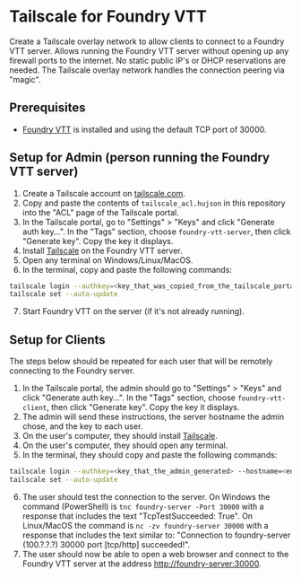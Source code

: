 # Tailscale for Foundry VTT
Create a Tailscale overlay network to allow clients to connect to a Foundry VTT server.  Allows running the Foundry VTT server without opening up any firewall ports to the internet.  No static public IP's or DHCP reservations are needed.  The Tailscale overlay network handles the connection peering via "magic".  

## Prerequisites
- [Foundry VTT](https://foundryvtt.com/) is installed and using the default TCP port of 30000.

## Setup for Admin (person running the Foundry VTT server)
1. Create a Tailscale account on [tailscale.com](https://tailscale.com/).  
2. Copy and paste the contents of `tailscale_acl.hujson` in this repository into the "ACL" page of the Tailscale portal.
3. In the Tailscale portal, go to "Settings" > "Keys" and click "Generate auth key...".  In the "Tags" section, choose `foundry-vtt-server`, then click "Generate key".  Copy the key it displays.  
4. Install [Tailscale](https://tailscale.com/download) on the Foundry VTT server.
5. Open any terminal on Windows/Linux/MacOS.
6. In the terminal, copy and paste the following commands:
```bash
tailscale login --authkey=<key_that_was_copied_from_the_tailscale_portal> --hostname=foundry-server --unattended
tailscale set --auto-update
```
7. Start Foundry VTT on the server (if it's not already running).

## Setup for Clients
The steps below should be repeated for each user that will be remotely connecting to the Foundry server.
1. In the Tailscale portal, the admin should go to "Settings" > "Keys" and click "Generate auth key...".  In the "Tags" section, choose `foundry-vtt-client`, then click "Generate key".  Copy the key it displays.  
2. The admin will send these instructions, the server hostname the admin chose, and the key to each user.
3. On the user's computer, they should install [Tailscale](https://tailscale.com/download).
4. On the user's computer, they should open any terminal.
5. In the terminal, they should copy and paste the following commands:
```bash
tailscale login --authkey=<key_that_the_admin_generated> --hostname=<enter_desired_client_hostname> --unattended
tailscale set --auto-update
```
6. The user should test the connection to the server. On Windows the command (PowerShell) is `tnc foundry-server -Port 30000` with a response that includes the text "TcpTestSucceeded: True".  On Linux/MacOS the command is `nc -zv foundry-server 30000` with a response that includes the text similar to: "Connection to foundry-server (100.?.?.?) 30000 port [tcp/http] succeeded!".  
7. The user should now be able to open a web browser and connect to the Foundry VTT server at the address [http://foundry-server:30000](http://foundry-server:30000).   
